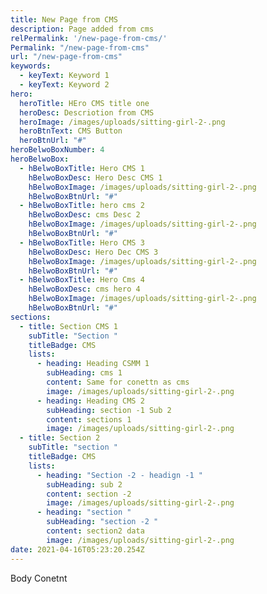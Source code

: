 ```yaml
---
title: New Page from CMS
description: Page added from cms    
relPermalink: '/new-page-from-cms/'
Permalink: "/new-page-from-cms" 
url: "/new-page-from-cms"
keywords:
  - keyText: Keyword 1
  - keyText: Keyword 2
hero:
  heroTitle: HEro CMS title one
  heroDesc: Descriotion from CMS
  heroImage: /images/uploads/sitting-girl-2-.png
  heroBtnText: CMS Button
  heroBtnUrl: "#"
heroBelwoBoxNumber: 4
heroBelwoBox:
  - hBelwoBoxTitle: Hero CMS 1
    hBelwoBoxDesc: Hero Desc CMS 1
    hBelwoBoxImage: /images/uploads/sitting-girl-2-.png
    hBelwoBoxBtnUrl: "#"
  - hBelwoBoxTitle: hero cms 2
    hBelwoBoxDesc: cms Desc 2
    hBelwoBoxImage: /images/uploads/sitting-girl-2-.png
    hBelwoBoxBtnUrl: "#"
  - hBelwoBoxTitle: Hero CMS 3
    hBelwoBoxDesc: Hero Dec CMS 3
    hBelwoBoxImage: /images/uploads/sitting-girl-2-.png
    hBelwoBoxBtnUrl: "#"
  - hBelwoBoxTitle: Hero Cms 4
    hBelwoBoxDesc: cms hero 4
    hBelwoBoxImage: /images/uploads/sitting-girl-2-.png
    hBelwoBoxBtnUrl: "#"
sections:
  - title: Section CMS 1
    subTitle: "Section "
    titleBadge: CMS
    lists:
      - heading: Heading CSMM 1
        subHeading: cms 1
        content: Same for conettn as cms
        image: /images/uploads/sitting-girl-2-.png
      - heading: Heading CMS 2
        subHeading: section -1 Sub 2
        content: sections 1
        image: /images/uploads/sitting-girl-2-.png
  - title: Section 2
    subTitle: "section "
    titleBadge: CMS
    lists:
      - heading: "Section -2 - headign -1 "
        subHeading: sub 2
        content: section -2
        image: /images/uploads/sitting-girl-2-.png
      - heading: "section "
        subHeading: "section -2 "
        content: section2 data
        image: /images/uploads/sitting-girl-2-.png
date: 2021-04-16T05:23:20.254Z
---
```

Body Conetnt